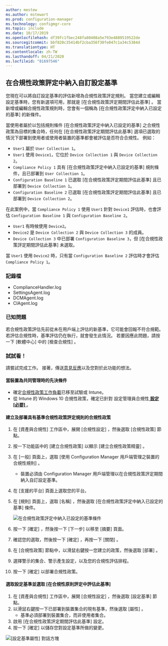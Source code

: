 ```yaml
---
author: mestew
ms.author: mstewart
ms.prod: configuration-manager
ms.technology: configmgr-core
ms.topic: include
ms.date: 10/17/2019
ms.openlocfilehash: df39fc1fbec248fa80408a5e793e4889519522de
ms.sourcegitcommit: bbf820c35414bf2cba356f30fe047c1a34c5384d
ms.translationtype: HT
ms.contentlocale: zh-TW
ms.lasthandoff: 04/21/2020
ms.locfileid: "81697546"
---
```

## <a name="include-custom-configuration-baselines-as-part-of-compliance-policy-assessment"></a><a name="bkmk_CAbaselines"></a> 在合規性政策評定中納入自訂設定基準

您現在可以將自訂設定基準的評估新增為合規性政策評定規則。 當您建立或編輯設定基準時，您有新選項可用，那就是 [在合規性政策評定期間評估此基準]  。 當新增或編輯合規性政策規則時，您會有一個稱為 [在合規性政策評定中納入已設定的基準]  的新條件。

當使用者屬於以包括規則條件 [在合規性政策評定中納入已設定的基準]  之合規性政策為目標的集合時，任何在 [在合規性政策評定期間評估此基準]  選項已選取的情況下部署到使用者或使用者裝置的基準都會被評估是否符合合規性。 例如：

- `User1` 屬於 `User Collection 1`。
- `User1` 使用 `Device1`，它位於 `Device Collection 1` 與 `Device Collection 2`。
- `Compliance Policy 1` 具有 [在合規性政策評定中納入已設定的基準]  規則條件，且已部署到 `User Collection 1`。
- `Configuration Baseline 1` 已選取 [在合規性政策評定期間評估此基準]  且已部署到 `Device Collection 1`。
- `Configuration Baseline 2` 已選取 [在合規性政策評定期間評估此基準]  且已部署到 `Device Collection 2`。

在此案例中，當 `Compliance Policy 1` 使用 `User1` 針對 `Device1` 評估時，也會評估 `Configuration Baseline 1` 與 `Configuration Baseline 2`。

- `User1` 有時候使用 `Device2`。
- `Device2` 是 `Device Collection 2` 與 `Device Collection 3` 的成員。
- `Device Collection 3` 中已部署 `Configuration Baseline 3`，但 [在合規性政策評定期間評估此基準]  未選取。

當 `User1` 使用 `Device2` 時，只有當 `Configuration Baseline 2` 評估時才會評估 `Compliance Policy 1`。

### <a name="log-files"></a><a name="bkmk_CA-Logs"></a> 記錄檔

- ComplianceHandler.log
- SettingsAgent.log
- DCMAgent.log
- CIAgent.log

### <a name="known-issues"></a>已知問題
<!--5582516-->
若合規性政策評估先前從未在用戶端上評估的新基準，它可能會回報不符合規範。 若評估合規性時，基準評估仍在執行，就會發生此情況。 若要因應此問題，請按一下 [軟體中心]  中的 [檢查合規性]  。

### <a name="try-it-out"></a>試試看！

請嘗試完成工作。 接著，傳送[意見反應](../../../../understand/find-help.md#product-feedback)以及您對於此功能的想法。

#### <a name="prerequisites-when-the-devices-are-co-managed"></a>當裝置為共同管理時的先決條件

- 確定[合規性政策工作負載](../../../../../comanage/workloads.md#compliance-policies)已移至試驗或 Intune。
- 從 Intune 的 Windows 10 合規性政策，確定已針對  設定管理員合規性[ **設定 [必要]** ](https://docs.microsoft.com/intune/protect/compliance-policy-create-windows#configuration-manager-compliance)。

#### <a name="create-and-deploy-a-compliance-policy-with-a-rule-for-baseline-compliance-policy-assessment"></a>建立及部署具有基準合規性政策評定規則的合規性政策

1. 在 [資產與合規性]  工作區中，展開 [合規性設定]  ，然後選取 [合規性政策]  節點。
1. 按一下功能區中的 [建立合規性政策]  以顯示 [建立合規性政策精靈]  。
1. 在 [一般]  頁面上，選取 [使用 Configuration Manager 用戶端管理之裝置的合規性規則]  。
   - 裝置必須由 Configuration Manager 用戶端管理以在合規性政策評定期間納入自訂設定基準。
1. 在 [支援的平台]  頁面上選取您的平台。
1. 在 [規則]  頁面上，選取 [名稱]  ，然後選取 [在合規性政策評定中納入已設定的基準]  條件。

   ![在合規性政策評定中納入已設定的基準條件](../../media/3608345-create-compliance-policy-rule.png)

1. 按一下 [確定]  ，然後按一下 [下一步]  以移至 [摘要]  頁面。
1. 確認您的選取，然後按一下 [確定]  ，再按一下 [關閉]  。
1. 在 [合規性政策]  節點中，以滑鼠右鍵按一您建立的政策，然後選取 [部署]  。
1. 選擇警示的集合、警示產生設定，以及您的合規性評估排程。
1. 按一下 [確定]  以部署合規性政策。


#### <a name="select-a-configuration-baseline-and-check-evaluate-this-baseline-as-part-of-compliance-policy-assessment"></a>選取設定基準並選取 [在合規性原則評定中評估此基準]

1. 在 [資產與合規性]  工作區中，展開 [合規性設定]  ，然後選取 [設定基準]  節點。
1. 以滑鼠右鍵按一下已部署到裝置集合的現有基準，然後選取 [屬性]  。
   - 基準必須部署到裝置集合，而非使用者集合。
1. 啟用 [在合規性政策評定期間評估此基準]  設定。
1. 按一下 [確定]  以儲存您對設定基準所做的變更。

![[設定基準屬性] 對話方塊](../../media/3608345-configuration-baseline-properties.png)

